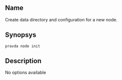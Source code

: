 ## Name
Create data directory and configuration for a new node.

## Synopsys
```
pravda node init
```

## Description

            
No options available
